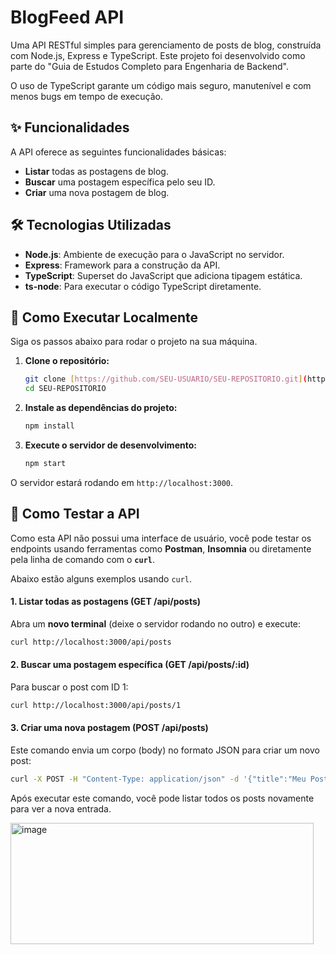 # BlogFeed API

Uma API RESTful simples para gerenciamento de posts de blog, construída com Node.js, Express e TypeScript. Este projeto foi desenvolvido como parte do "Guia de Estudos Completo para Engenharia de Backend".

O uso de TypeScript garante um código mais seguro, manutenível e com menos bugs em tempo de execução.

## ✨ Funcionalidades

A API oferece as seguintes funcionalidades básicas:

* **Listar** todas as postagens de blog.
* **Buscar** uma postagem específica pelo seu ID.
* **Criar** uma nova postagem de blog.

## 🛠️ Tecnologias Utilizadas

* **Node.js**: Ambiente de execução para o JavaScript no servidor.
* **Express**: Framework para a construção da API.
* **TypeScript**: Superset do JavaScript que adiciona tipagem estática.
* **ts-node**: Para executar o código TypeScript diretamente.

## 🚀 Como Executar Localmente

Siga os passos abaixo para rodar o projeto na sua máquina.

1.  **Clone o repositório:**
    ```bash
    git clone [https://github.com/SEU-USUARIO/SEU-REPOSITORIO.git](https://github.com/SEU-USUARIO/SEU-REPOSITORIO.git)
    cd SEU-REPOSITORIO
    ```

2.  **Instale as dependências do projeto:**
    ```bash
    npm install
    ```

3.  **Execute o servidor de desenvolvimento:**
    ```bash
    npm start
    ```

O servidor estará rodando em `http://localhost:3000`.

## 🧪 Como Testar a API

Como esta API não possui uma interface de usuário, você pode testar os endpoints usando ferramentas como **Postman**, **Insomnia** ou diretamente pela linha de comando com o **`curl`**.

Abaixo estão alguns exemplos usando `curl`.

#### 1. Listar todas as postagens (GET /api/posts)

Abra um **novo terminal** (deixe o servidor rodando no outro) e execute:
```bash
curl http://localhost:3000/api/posts
```

#### 2. Buscar uma postagem específica (GET /api/posts/:id)

Para buscar o post com ID 1:

```bash
curl http://localhost:3000/api/posts/1
```

#### 3. Criar uma nova postagem (POST /api/posts)

Este comando envia um corpo (body) no formato JSON para criar um novo post:

```bash
curl -X POST -H "Content-Type: application/json" -d '{"title":"Meu Post via Curl", "content":"Este é o conteúdo do post!", "author":"Tester"}' http://localhost:3000/api/posts
```

Após executar este comando, você pode listar todos os posts novamente para ver a nova entrada.

<img width="485" height="194" alt="image" src="https://github.com/user-attachments/assets/8c583ada-c31d-4d3e-92d3-7135861c4910" />

